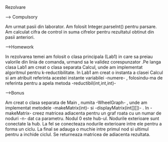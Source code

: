 Rezolvare

--> Compulsory

Am urmat pasii din laborator. 
Am folosit Integer.parseInt() pentru parsare.
Am calculat cifra de control in suma cifrelor pentru rezultatul obtinut din pasii anteriori.

-->Homework

In rezolvarea temei am folosit o clasa principala (Lab1) in care sa preiau valorile din linia de comanda, urmand sa le validez corespunzator
.Pe langa clasa Lab1 am creat o clasa separata Calcul, unde am implementat algoritmul pentru k-reductibilitate. In Lab1 am 
creat o instanta a clasei Calcul si am atribuit referinta acestei instante variabilei -numere- , folosindu-ma de referinta pentru a apela
metoda -reductibil(int,int,int)-

-->Bonus

Am creat o clasa separata de Main , numita -WheelGraph- , unde am implementat metodele -makeMatrix(int)- si -displayMatrix(int[][])-
. In -makeMatrix- creez matricea 
adiacenta pentru un graf roata 
cu un numar de noduri -n- dat ca parametru. 
Nodul 0 este hub-ul. Nodurile exterioare sunt 
conectate la hub. La fel se conecteaza nodurile exterioare 
intre ele pentru a forma un ciclu. La final 
se adauga o muchie intre primul nod si ultimul
pentru a inchide ciclul. Se returneaza matricea de adiacenta
rezultata.



